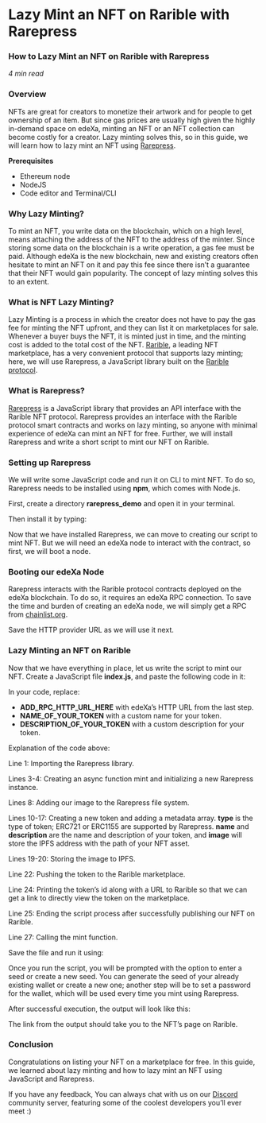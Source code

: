 # Lazy Mint an NFT on Rarible with Rarepress

### How to Lazy Mint an NFT on Rarible with Rarepress

_4 min read_

### Overview[​](broken-reference) <a href="#overview" id="overview"></a>

NFTs are great for creators to monetize their artwork and for people to get ownership of an item. But since gas prices are usually high given the highly in-demand space on edeXa, minting an NFT or an NFT collection can become costly for a creator. Lazy minting solves this, so in this guide, we will learn how to lazy mint an NFT using [Rarepress](https://docs.rarepress.org/#/).

**Prerequisites**

* Ethereum node
* NodeJS
* Code editor and Terminal/CLI

### Why Lazy Minting?[​](broken-reference) <a href="#why-lazy-minting" id="why-lazy-minting"></a>

To mint an NFT, you write data on the blockchain, which on a high level, means attaching the address of the NFT to the address of the minter. Since storing some data on the blockchain is a write operation, a gas fee must be paid. Although edeXa is the new blockchain, new and existing creators often hesitate to mint an NFT on it and pay this fee since there isn’t a guarantee that their NFT would gain popularity. The concept of lazy minting solves this to an extent.

### What is NFT Lazy Minting?[​](broken-reference) <a href="#what-is-nft-lazy-minting" id="what-is-nft-lazy-minting"></a>

Lazy Minting is a process in which the creator does not have to pay the gas fee for minting the NFT upfront, and they can list it on marketplaces for sale. Whenever a buyer buys the NFT, it is minted just in time, and the minting cost is added to the total cost of the NFT. [Rarible](https://rarible.com/), a leading NFT marketplace, has a very convenient protocol that supports lazy minting; here, we will use Rarepress, a JavaScript library built on the [Rarible protocol](https://docs.rarible.org/overview/protocol-overview/).

### What is Rarepress?[​](broken-reference) <a href="#what-is-rarepress" id="what-is-rarepress"></a>

[Rarepress](https://docs.rarepress.org/#/) is a JavaScript library that provides an API interface with the Rarible NFT protocol. Rarepress provides an interface with the Rarible protocol smart contracts and works on lazy minting, so anyone with minimal experience of edeXa can mint an NFT for free. Further, we will install Rarepress and write a short script to mint our NFT on Rarible.

### Setting up Rarepress[​](broken-reference) <a href="#setting-up-rarepress" id="setting-up-rarepress"></a>

We will write some JavaScript code and run it on CLI to mint NFT. To do so, Rarepress needs to be installed using **npm**, which comes with Node.js.

First, create a directory **rarepress\_demo** and open it in your terminal.

Then install it by typing:

Now that we have installed Rarepress, we can move to creating our script to mint NFT. But we will need an edeXa node to interact with the contract, so first, we will boot a node.

### Booting our edeXa Node[​](broken-reference) <a href="#booting-our-ethereum-node" id="booting-our-ethereum-node"></a>

Rarepress interacts with the Rarible protocol contracts deployed on the edeXa blockchain. To do so, it requires an edeXa RPC connection. To save the time and burden of creating an edeXa node, we will simply get a RPC from [chainlist.org](https://chainlist.org/).

Save the HTTP provider URL as we will use it next.

### Lazy Minting an NFT on Rarible[​](broken-reference) <a href="#lazy-minting-an-nft-on-rarible" id="lazy-minting-an-nft-on-rarible"></a>

Now that we have everything in place, let us write the script to mint our NFT. Create a JavaScript file **index.js**, and paste the following code in it:

In your code, replace:

* **ADD\_RPC\_HTTP\_URL\_HERE** with edeXa’s HTTP URL from the last step.
* **NAME\_OF\_YOUR\_TOKEN** with a custom name for your token.&#x20;
* **DESCRIPTION\_OF\_YOUR\_TOKEN** with a custom description for your token.&#x20;

Explanation of the code above:

Line 1: Importing the Rarepress library.

Lines 3-4: Creating an async function mint and initializing a new Rarepress instance.

Lines 8: Adding our image to the Rarepress file system.

Lines 10-17: Creating a new token and adding a metadata array. **type** is the type of token; ERC721 or ERC1155 are supported by Rarepress. **name** and **description** are the name and description of your token, and **image** will store the IPFS address with the path of your NFT asset.

Lines 19-20: Storing the image to IPFS.

Line 22: Pushing the token to the Rarible marketplace.

Line 24: Printing the token’s id along with a URL to Rarible so that we can get a link to directly view the token on the marketplace.

Line 25: Ending the script process after successfully publishing our NFT on Rarible.

Line 27: Calling the mint function.

Save the file and run it using:

Once you run the script, you will be prompted with the option to enter a seed or create a new seed. You can generate the seed of your already existing wallet or create a new one; another step will be to set a password for the wallet, which will be used every time you mint using Rarepress.

After successful execution, the output will look like this:

The link from the output should take you to the NFT’s page on Rarible.

### Conclusion[​](broken-reference) <a href="#conclusion" id="conclusion"></a>

Congratulations on listing your NFT on a marketplace for free. In this guide, we learned about lazy minting and how to lazy mint an NFT using JavaScript and Rarepress.

&#x20;If you have any feedback,  You can always chat with us on our [Discord](https://discord.gg/ahckhyA)[ ](https://discord.gg/Pa523yUk)community server, featuring some of the coolest developers you’ll ever meet :)
